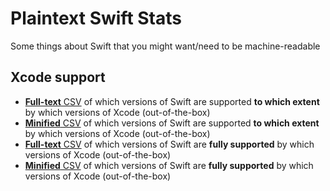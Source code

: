 # Plaintext Swift Stats #

Some things about Swift that you might want/need to be machine-readable



## Xcode support ##

 * [**Full-text** CSV](Xcode%20Swift%20Support/Xcode-Swift-Support.csv) of which versions of Swift are supported **to which extent** by which versions of Xcode (out-of-the-box)
 * [**Minified** CSV](Xcode%20Swift%20Support/Xcode-Swift-Support.min.csv) of which versions of Swift are supported **to which extent** by which versions of Xcode (out-of-the-box)
 * [**Full-text** CSV](Xcode%20Swift%20Support/Xcode-Swift-Support-Binary.csv) of which versions of Swift are **fully supported** by which versions of Xcode (out-of-the-box)
 * [**Minified** CSV](Xcode%20Swift%20Support/Xcode-Swift-Support-Binary.min.csv) of which versions of Swift are **fully supported** by which versions of Xcode (out-of-the-box)
